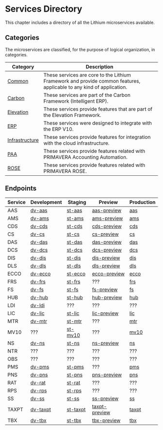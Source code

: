 # Services Directory

This chapter includes a directory of all the Lithium microservices available.

## Categories

The microservices are classified, for the purpose of logical organization, in categories.

| Category | Description |
| - | - |
| [Common](./common/README.md) | These services are core to the Lithium Framework and provide common features, applicable to any kind of application. |
| [Carbon](./carbon/README.md) | These services are part of the Carbon Framework (Intelligent ERP). |
| [Elevation](./elevation/README.md) | These services provide features that are part of the Elevation Framework. |
| [ERP](./erp/README.md) | These services were designed to integrate with the ERP V10. |
| [Infrastructure](./infrastructure/README.md) | These services provide features for integration with the cloud infrastructure. |
| [PAA](./paa/README.md) | These services provide features related with PRIMAVERA Accounting Automation. |
| [ROSE](./rose/README.md) | These services provide features related with PRIMAVERA ROSE. |

## Endpoints

| Service | Development | Staging | Preview | Production |
| - | - | - | - | - |
| AAS | [dv-aas](https://dv-aas.lithium.primaverabss.com/) | [st-aas](https://st-aas.lithium.primaverabss.com/) | [aas-preview](https://aas-preview.lithium.primaverabss.com/) | [aas](https://aas.lithium.primaverabss.com) |
| AMS | [dv-ams](https://dv-ams.lithium.primaverabss.com/) | [st-ams](https://st-ams.lithium.primaverabss.com/) | [ams-preview](https://lithium-pd-ams-we-wap-lithium-pd-ams-we-wap-preview.azurewebsites.net/) | [ams](https://ams.lithium.primaverabss.com) |
| CDS | [dv-cds](https://dv-cds.lithium.primaverabss.com/) | [st-cds](https://st-cds.lithium.primaverabss.com/) | [cds-preview](https://cds-preview.lithium.primaverabss.com/) | [cds](https://cds.lithium.primaverabss.com/) |
| CS | [dv-cs](https://dv-cs.lithium.primaverabss.com/) | [st-cs](https://st-cs.lithium.primaverabss.com/) | [cs-preview](https://cs-preview.lithium.primaverabss.com/) | [cs](https://cs.lithium.primaverabss.com/) |
| DAS | [dv-das](https://dv-das.lithium.primaverabss.com/) | [st-das](https://st-das.lithium.primaverabss.com/) | [das-preview](https://das-preview.lithium.primaverabss.com/) | [das](https://das.lithium.primaverabss.com/) |
| DCS | [dv-dcs](https://dv-dcs.lithium.primaverabss.com/) | [st-dcs](https://st-dcs.lithium.primaverabss.com/) | [dcs-preview](https://dcs-preview.lithium.primaverabss.com/) | [dcs](https://dcs.lithium.primaverabss.com/) |
| DIS | [dv-dis](https://dv-dis.lithium.primaverabss.com/) | [st-dis](https://st-dis.lithium.primaverabss.com/) | [dis-preview](https://dis-preview.lithium.primaverabss.com/) | [dis](https://dis.lithium.primaverabss.com/) |
| DLS | [dv-dls](https://dv-dls.lithium.primaverabss.com/) | [st-dls](https://st-dls.lithium.primaverabss.com/) | [dls-preview](https://dls-preview.lithium.primaverabss.com/) | [dls](https://dls.lithium.primaverabss.com/) |
| ECCO | [dv-ecco](https://dv-ecco.lithium.primaverabss.com/) | [st-ecco](https://st-ecco.lithium.primaverabss.com/) | [ecco-preview](https://ecco-preview.lithium.primaverabss.com/) | [ecco](https://ecco.lithium.primaverabss.com/) |
| FRS | [dv-frs](https://dv-frs.lithium.primaverabss.com/) | [st-frs](https://st-frs.lithium.primaverabss.com/) | ??? | [frs](https://lithium-frs.primaverabss.com/) |
| FS | [dv-fs](https://dv-fs.lithium.primaverabss.com/) | [st-fs](https://st-fs.lithium.primaverabss.com/) | [fs-preview](https://fs-preview.lithium.primaverabss.com/) | [fs](https://fs.lithium.primaverabss.com/) |
| HUB | [dv-hub](https://dv-hub.lithium.primaverabss.com/) | [st-hub](https://st-hub.lithium.primaverabss.com/) | [hub-preview](https://hub-preview.lithium.primaverabss.com/) | [hub](https://hub.lithium.primaverabss.com/) |
| LDI | [dv-ldi](https://dv-ldi.lithium.primaverabss.com/) | ??? | ??? | ??? |
| LIC | [dv-lic](https://lithium-dv-lic-we-wap.azurewebsites.net/) | [st-lic](https://st-licensing.primaverabss.com/) | [lic-preview](https://prv-lithium-licensing.primaverabss.com/) | [lic](https://lithium-licensing.primaverabss.com/) |
| MTR | [dv-mtr](https://lithium-dv-mtr.azurewebsites.net/) | [st-mtr](https://st-lithium-carbonmtr.primaverabss.com/) | ??? | [mtr](https://lithium-carbonmtr.primaverabss.com/) |
| MV10 | ??? | [st-mv10](https://stg-mobile.azurewebsites.net) | ??? | [mv10](https://lithium-mobile.primaverabss.com) |
| NS | [dv-ns](https://dv-ns.lithium.primaverabss.com/) | [st-ns](https://st-ns.lithium.primaverabss.com/) | [ns-preview](https://ns-preview.lithium.primaverabss.com/) | [ns](https://ns.lithium.primaverabss.com/) |
| NTR | ??? | ??? | ??? | ??? |
| OBS | ??? | ??? | ??? | ??? |
| PMS | [dv-pms](https://dv-pms.lithium.primaverabss.com/) | [st-pms](https://st-pms.lithium.primaverabss.com/) | ??? | [pms](https://lithium-postman.primaverabss.com/) |
| PNS | [dv-pns](https://dv-pns.lithium.primaverabss.com/) | [st-pns](https://st-pns.lithium.primaverabss.com/) | [pns-preview](https://pns-preview.lithium.primaverabss.com/) | [pns](https://pns.lithium.primaverabss.com/) |
| RAT | [dv-rat](https://dv-rat.lithium.primaverabss.com/) | [st-rat](https://st-rat.lithium.primaverabss.com/) | ??? | ??? |
| RPS | [dv-rps](https://dv-rps.lithium.primaverabss.com/) | [st-rps](https://st-rps.lithium.primaverabss.com/) | ??? | ??? |
| SS | [dv-ss](https://dv-ss.lithium.primaverabss.com/) | [st-ss](https://st-ss.lithium.primaverabss.com/) | [ss-preview](https://ss-preview.lithium.primaverabss.com/) | [ss](https://ss.lithium.primaverabss.com/) |
| TAXPT | [dv-taxpt](https://dv-taxpt.lithium.primaverabss.com/) | [st-taxpt](https://st-taxpt.lithium.primaverabss.com/) | [taxpt-preview](https://taxpt-preview.lithium.primaverabss.com/) | [taxpt](https://taxpt.lithium.primaverabss.com/) |
| TBX | [dv-tbx](https://dv-tbx.lithium.primaverabss.com/) | [st-tbx](https://st-tbx.lithium.primaverabss.com/) | [tbx-preview](https://tbx-preview.lithium.primaverabss.com/) | [tbx](https://tbx.lithium.primaverabss.com/) |